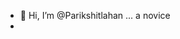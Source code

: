 - 👋 Hi, I’m @Parikshitlahan ... a novice
- 

<!---
Parikshitlahan/Parikshitlahan is a ✨ special ✨ repository because its `README.md` (this file) appears on your GitHub profile.
You can click the Preview link to take a look at your changes.
--->
